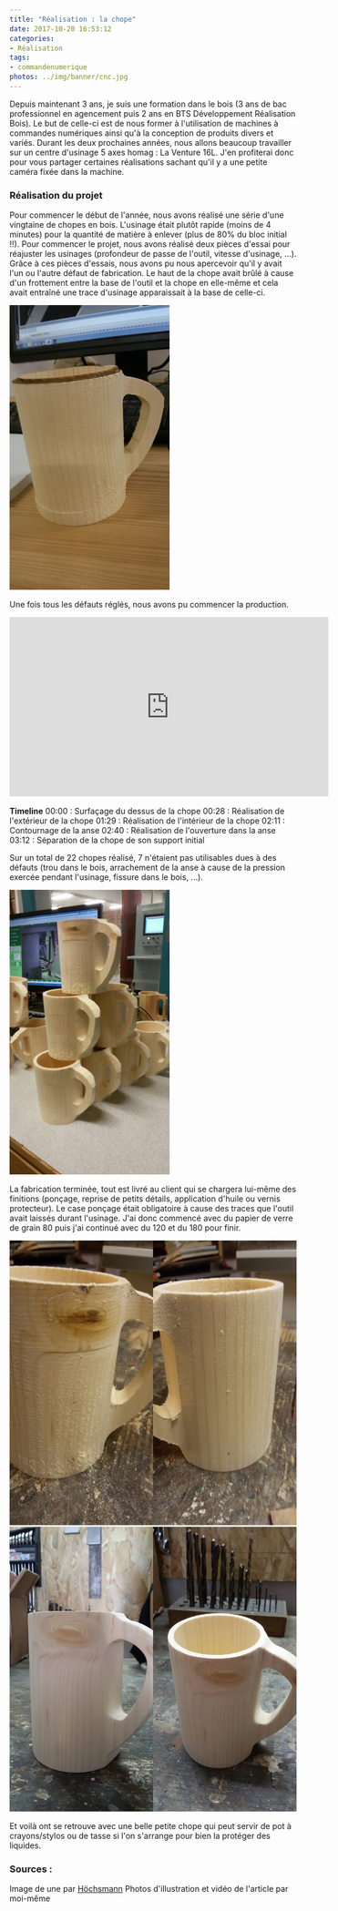 ```yaml
---
title: "Réalisation : la chope"
date: 2017-10-20 16:53:12
categories:
- Réalisation
tags:
- commandenumerique
photos: ../img/banner/cnc.jpg
---
```


Depuis maintenant 3 ans, je suis une formation dans le bois (3 ans de bac professionnel en agencement puis 2 ans en BTS Développement Réalisation Bois). Le but de celle-ci est de nous former à l'utilisation de machines à commandes numériques ainsi qu'à la conception de produits divers et variés.
Durant les deux prochaines années, nous allons beaucoup travailler sur un centre d'usinage 5 axes homag : La Venture 16L. J'en profiterai donc pour vous partager certaines réalisations sachant qu'il y a une petite caméra fixée dans la machine.


### Réalisation du projet

Pour commencer le début de l'année, nous avons réalisé une série d'une vingtaine de chopes en bois. L'usinage était plutôt rapide (moins de 4 minutes) pour la quantité de matière à enlever (plus de 80% du bloc initial !!). Pour commencer le projet, nous avons réalisé deux pièces d'essai pour réajuster les usinages (profondeur de passe de l'outil, vitesse d'usinage, ...). Grâce à ces pièces d'essais, nous avons pu nous apercevoir qu'il y avait l'un ou l'autre défaut de fabrication. Le haut de la chope avait brûlé à cause d'un frottement entre la base de l'outil et la chope en elle-même et cela avait entraîné une trace d'usinage apparaissait à la base de celle-ci.

<img src="../img/articles/chope/usinagedeffectueux.jpg" alt="Usinage déffectueux" style="height: 500px">

Une fois tous les défauts réglés, nous avons pu commencer la production.

<iframe width="560" height="315" src="https://www.youtube.com/embed/3yHgas_f79E?rel=0&amp;showinfo=0" frameborder="0" allowfullscreen></iframe>

**Timeline**
00:00 : Surfaçage du dessus de la chope
00:28 : Réalisation de l'extérieur de la chope
01:29 : Réalisation de l'intérieur de la chope
02:11 : Contournage de la anse
02:40 : Réalisation de l'ouverture dans la anse
03:12 : Séparation de la chope de son support initial

Sur un total de 22 chopes réalisé, 7 n'étaient pas utilisables dues à des défauts (trou dans le bois, arrachement de la anse à cause de la pression exercée pendant l'usinage, fissure dans le bois, ...).

<img src="../img/articles/chope/tourdechope.jpg" alt="Résultat de la fabrication" style="height: 500px">

La fabrication terminée, tout est livré au client qui se chargera lui-même des finitions (ponçage, reprise de petits détails, application d'huile ou vernis protecteur). Le case ponçage était obligatoire à cause des traces que l'outil avait laissés durant l'usinage. J'ai donc commencé avec du papier de verre de grain 80 puis j'ai continué avec du 120 et du 180 pour finir.

<img src="../img/articles/chope/ponsage.jpg" alt="Avant ponsage / Après ponsage au 80" style="height: 500px">
<img src="../img/articles/chope/resultatfinal.jpg" alt="Après ponsage final" style="height: 500px">

Et voilà ont se retrouve avec une belle petite chope qui peut servir de pot à crayons/stylos ou de tasse si l'on s'arrange pour bien la protéger des liquides.

### Sources :
Image de une par [Höchsmann](https://www.hoechsmann.com/)
Photos d'illustration et vidéo de l'article par moi-même